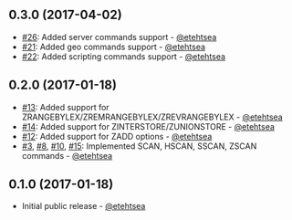 ## 0.3.0 (2017-04-02)
  * [#26](https://github.com/etehtsea/oxblood/issues/26):
    Added server commands support - [@etehtsea](https://github.com/etehtsea)
  * [#21](https://github.com/etehtsea/oxblood/issues/21):
    Added geo commands support - [@etehtsea](https://github.com/etehtsea)
  * [#22](https://github.com/etehtsea/oxblood/issues/22):
    Added scripting commands support - [@etehtsea](https://github.com/etehtsea)

## 0.2.0 (2017-01-18)
  * [#13](https://github.com/etehtsea/oxblood/issues/13):
    Added support for ZRANGEBYLEX/ZREMRANGEBYLEX/ZREVRANGEBYLEX - [@etehtsea](https://github.com/etehtsea)
  * [#14](https://github.com/etehtsea/oxblood/issues/14):
    Added support for ZINTERSTORE/ZUNIONSTORE - [@etehtsea](https://github.com/etehtsea)
  * [#12](https://github.com/etehtsea/oxblood/issues/12):
    Added support for ZADD options - [@etehtsea](https://github.com/etehtsea)
  * [#3](https://github.com/etehtsea/oxblood/issues/3),
    [#8](https://github.com/etehtsea/oxblood/issues/8),
    [#10](https://github.com/etehtsea/oxblood/issues/10),
    [#15](https://github.com/etehtsea/oxblood/issues/15):
    Implemented SCAN, HSCAN, SSCAN, ZSCAN commands - [@etehtsea](https://github.com/etehtsea)

## 0.1.0 (2017-01-18)
  * Initial public release - [@etehtsea](https://github.com/etehtsea)
